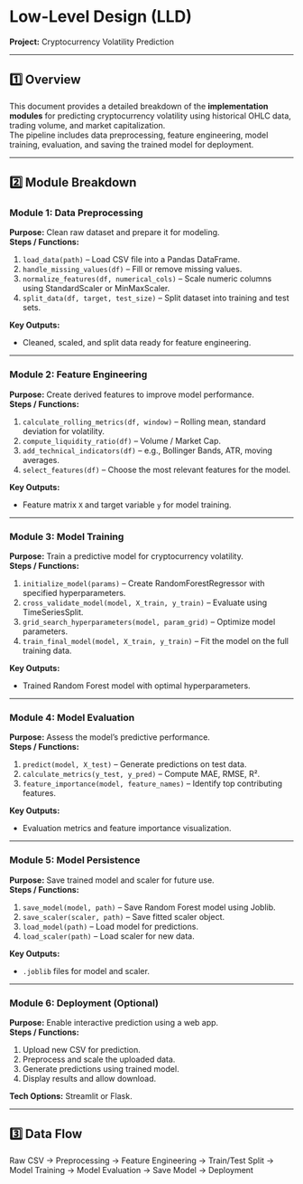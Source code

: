 # Low-Level Design (LLD)  
**Project:** Cryptocurrency Volatility Prediction  

---

## 1️⃣ Overview

This document provides a detailed breakdown of the **implementation modules** for predicting cryptocurrency volatility using historical OHLC data, trading volume, and market capitalization.  
The pipeline includes data preprocessing, feature engineering, model training, evaluation, and saving the trained model for deployment.  

---

## 2️⃣ Module Breakdown

### Module 1: Data Preprocessing
**Purpose:** Clean raw dataset and prepare it for modeling.  
**Steps / Functions:**
1. `load_data(path)` – Load CSV file into a Pandas DataFrame.  
2. `handle_missing_values(df)` – Fill or remove missing values.  
3. `normalize_features(df, numerical_cols)` – Scale numeric columns using StandardScaler or MinMaxScaler.  
4. `split_data(df, target, test_size)` – Split dataset into training and test sets.  

**Key Outputs:**  
- Cleaned, scaled, and split data ready for feature engineering.

---

### Module 2: Feature Engineering
**Purpose:** Create derived features to improve model performance.  
**Steps / Functions:**
1. `calculate_rolling_metrics(df, window)` – Rolling mean, standard deviation for volatility.  
2. `compute_liquidity_ratio(df)` – Volume / Market Cap.  
3. `add_technical_indicators(df)` – e.g., Bollinger Bands, ATR, moving averages.  
4. `select_features(df)` – Choose the most relevant features for the model.  

**Key Outputs:**  
- Feature matrix `X` and target variable `y` for model training.

---

### Module 3: Model Training
**Purpose:** Train a predictive model for cryptocurrency volatility.  
**Steps / Functions:**
1. `initialize_model(params)` – Create RandomForestRegressor with specified hyperparameters.  
2. `cross_validate_model(model, X_train, y_train)` – Evaluate using TimeSeriesSplit.  
3. `grid_search_hyperparameters(model, param_grid)` – Optimize model parameters.  
4. `train_final_model(model, X_train, y_train)` – Fit the model on the full training data.  

**Key Outputs:**  
- Trained Random Forest model with optimal hyperparameters.

---

### Module 4: Model Evaluation
**Purpose:** Assess the model’s predictive performance.  
**Steps / Functions:**
1. `predict(model, X_test)` – Generate predictions on test data.  
2. `calculate_metrics(y_test, y_pred)` – Compute MAE, RMSE, R².  
3. `feature_importance(model, feature_names)` – Identify top contributing features.  

**Key Outputs:**  
- Evaluation metrics and feature importance visualization.

---

### Module 5: Model Persistence
**Purpose:** Save trained model and scaler for future use.  
**Steps / Functions:**
1. `save_model(model, path)` – Save Random Forest model using Joblib.  
2. `save_scaler(scaler, path)` – Save fitted scaler object.  
3. `load_model(path)` – Load model for predictions.  
4. `load_scaler(path)` – Load scaler for new data.  

**Key Outputs:**  
- `.joblib` files for model and scaler.

---

### Module 6: Deployment (Optional)
**Purpose:** Enable interactive prediction using a web app.  
**Steps / Functions:**
1. Upload new CSV for prediction.  
2. Preprocess and scale the uploaded data.  
3. Generate predictions using trained model.  
4. Display results and allow download.  

**Tech Options:** Streamlit or Flask.

---

## 3️⃣ Data Flow

Raw CSV → Preprocessing → Feature Engineering → Train/Test Split → Model Training → Model Evaluation → Save Model → Deployment
